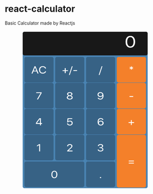 # react-calculator
Basic Calculator made by Reactjs

<p align="center">
  <img width="400" height="500" src="https://github.com/melihozden/react-calculator/blob/master/githubimagecalculator.png">
</p>
